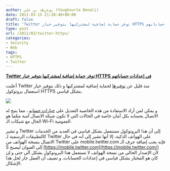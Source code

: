 ```yaml
---
author: يوغرطة بن علي (Youghourta Benali)
date: 2011-03-15 21:28:40+00:00
draft: false
title: 'Twitter توفر حماية إضافية لمشتركيها بتوفير خيار HTTPS في إعدادات حساباتهم '
type: post
url: /2011/03/twitter-https/
categories:
- Security
- Web
tags:
- HTTPS
- Twitter
---
```


[**Twitter توفر حماية إضافية لمشتركيها بتوفير خيار HTTPS في إعدادات حساباتهم**]( http://www.it-scoop.com/2011/03/twitter-https/)


أعلنت Twitter منذ قليل عن [توفيرها](http://blog.twitter.com/2011/03/making-twitter-more-secure-https.html) لحماية إضافية لمشتركيها و ذلك بتوفير خيار استعمال بروتوكول HTTPS بشكل قياسي.


[![](http://1.bp.blogspot.com/-94DBI5ebfYM/TX-2sapayLI/AAAAAAAAAL4/mVI270fzofs/s1600/Always%2Buse%2BHTTPS.png )
](http://www.it-scoop.com/2011/03/twitter-https/)


و يمكن لمن أراد الاستفادة من هذه الخاصية التعديل على [خيارات حسابه](https://twitter.com/settings/account) ، مما يتيح له الاتصال بحسابه بكل أمان خاصة في الحالات التي لا تكون شبكة الاتصال آمنة مثلما هو الحال مع شبكات الـ Wi-Fi العمومية.

و تشير Twitter إلى أن هذا البروتوكول مستعمل بشكل قياسي في العديد من الخدمات كالتطبيقات الرسمية لـ Twitter على الهواتف الذكية، إلا أنها تشير إلى أنه في حال الاتصال بنسخة الهواتف من Twitter على mobile.twitter.com فإنه يجب إضافة حرف الـ S إلى العنوان ليصبح [https://mobile.twitter.com](https://mobile.twitter.com/) لأن الإصدار الحالي من نسخة الهواتف لا تستعمل هذا البروتوكول بشكل آلي حتى و إن كان هو المختار بشكل قياسي في إعدادات الحسابات، و تضيف أن العمل جار لحل هذا الإشكال.
